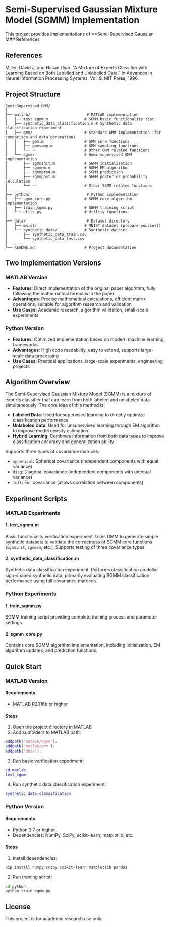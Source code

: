 # Semi-Supervised Gaussian Mixture Model (SGMM) Implementation

This project provides implementations of **Semi-Supervised Gaussian M## References


## References

Miller, David J, and Hasan Uyar. “A Mixture of Experts Classifier with Learning Based on Both Labelled and Unlabelled Data.” In Advances in Neural Information Processing Systems, Vol. 9. MIT Press, 1996.

## Project Structure

```plaintext
Semi-Supervised GMM/
│
├── matlab/                         # MATLAB implementation
│   ├── test_sgmm.m                # SGMM basic functionality test
│   ├── synthetic_data_classification.m # Synthetic data classification experiment
│   ├── gmm/                       # Standard GMM implementation (for comparison and data generation)
│   │   ├── gmm.m                  # GMM core functions
│   │   ├── gmmsamp.m              # GMM sampling functions
│   │   └── ···                    # Other GMM related functions
│   └── sgmm/                      # Semi-supervised GMM implementation
│       ├── sgmminit.m             # SGMM initialization
│       ├── sgmmem.m               # SGMM EM algorithm
│       ├── sgmmpred.m             # SGMM prediction
│       ├── sgmmpost.m             # SGMM posterior probability calculation
│       └── ···                    # Other SGMM related functions
│
├── python/                         # Python implementation
│   ├── sgmm_core.py               # SGMM core algorithm implementation
│   ├── train_sgmm.py              # SGMM training script
│   └── utils.py                   # Utility functions
│
├── data/                           # Dataset directory
│   ├── mnist/                     # MNIST dataset (prepare yourself)
│   └── synthetic_data/            # Synthetic dataset
│       ├── synthetic_data_train.csv
│       └── synthetic_data_test.csv
│
└── README.md                      # Project documentation
```

## Two Implementation Versions

### MATLAB Version
- **Features**: Direct implementation of the original paper algorithm, fully following the mathematical formulas in the paper
- **Advantages**: Precise mathematical calculations, efficient matrix operations, suitable for algorithm research and validation
- **Use Cases**: Academic research, algorithm validation, small-scale experiments

### Python Version  
- **Features**: Optimized implementation based on modern machine learning frameworks
- **Advantages**: High code readability, easy to extend, supports large-scale data processing
- **Use Cases**: Practical applications, large-scale experiments, engineering projects

## Algorithm Overview

The Semi-Supervised Gaussian Mixture Model (SGMM) is a mixture of experts classifier that can learn from both labeled and unlabeled data simultaneously. The core idea of this method is:

- **Labeled Data**: Used for supervised learning to directly optimize classification performance
- **Unlabeled Data**: Used for unsupervised learning through EM algorithm to improve model density estimation
- **Hybrid Learning**: Combines information from both data types to improve classification accuracy and generalization ability

Supports three types of covariance matrices:
- `spherical`: Spherical covariance (independent components with equal variance)
- `diag`: Diagonal covariance (independent components with unequal variance)
- `full`: Full covariance (allows correlation between components)

## Experiment Scripts

### MATLAB Experiments

#### 1. test_sgmm.m
Basic functionality verification experiment. Uses GMM to generate simple synthetic datasets to validate the correctness of SGMM core functions (`sgmminit`, `sgmmem`, etc.). Supports testing of three covariance types.

#### 2. synthetic_data_classification.m
Synthetic data classification experiment. Performs classification on dollar sign-shaped synthetic data, primarily evaluating SGMM classification performance using full covariance matrices.

### Python Experiments

#### 1. train_sgmm.py
SGMM training script providing complete training process and parameter settings.

#### 2. sgmm_core.py
Contains core SGMM algorithm implementation, including initialization, EM algorithm updates, and prediction functions.

## Quick Start

### MATLAB Version

#### Requirements
- MATLAB R2016b or higher

#### Steps
1. Open the project directory in MATLAB
2. Add subfolders to MATLAB path:

```matlab
addpath('matlab/sgmm');
addpath('matlab/gmm');
addpath('data');
```

3. Run basic verification experiment:

```matlab
cd matlab
test_sgmm
```

4. Run synthetic data classification experiment:

```matlab
synthetic_data_classification
```

### Python Version

#### Requirements
- Python 3.7 or higher
- Dependencies: NumPy, SciPy, scikit-learn, matplotlib, etc.

#### Steps
1. Install dependencies:

```bash
pip install numpy scipy scikit-learn matplotlib pandas
```

2. Run training script:

```bash
cd python
python train_sgmm.py
```

## License

This project is for academic research use only.